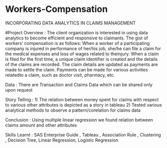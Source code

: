 # Workers-Compensation
 INCORPORATING DATA ANALYTICS IN CLAIMS MANAGEMENT

#Project Overview :
The client organization is interested in using data analytics to become efficient and responsive to claimants.  The gist of workers’ compensation is as follows: When a worker of a participating company is injured in performance of her/his job, she/he can file a claim for the medical expenses and loss of wages related to theinjury. When a claim is filed for the first time, a unique claim identifier is created and the details of the claims are recorded. The claim details are updated as payments are made to settle the claim.  Payments can be made for various activities relatedto a claim, such as doctor visit, pharmacy, etc. 

Data : There are Transaction and Claims Data which can be shared only upon request

Story Telling : 1) The relation between money spent for claims with respect to various other attributes is depicted as a story in tableau
2) Tested various analytical methods to observe a pattern/corelation for claims data

Conclusion : Using multiple linear regression we found relation between claims amount and other attributes

Skills Learnt : SAS Enterprise Guide , Tableau , Association Rule , Clustering , Decision Tree, Linear Regression, Logistic Regression
